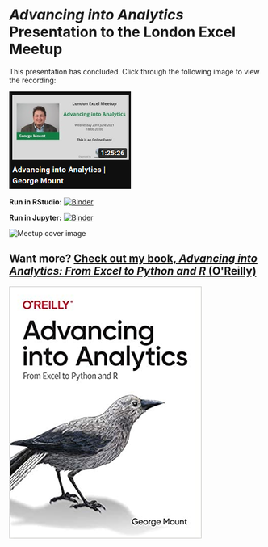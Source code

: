 # _Advancing into Analytics_ Presentation to the London Excel Meetup

This presentation has concluded. Click through the following image to view the recording:

![YT thumbnail](images/youtube.png)


**Run in RStudio:** [![Binder](https://mybinder.org/badge_logo.svg)](https://mybinder.org/v2/gh/stringfestdata/advancing-into-analytics-presentation/HEAD?urlpath=rstudio)

**Run in Jupyter:** [![Binder](https://mybinder.org/badge_logo.svg)](https://mybinder.org/v2/gh/stringfestdata/advancing-into-analytics-presentation/HEAD)

![Meetup cover image](images/london-excel-meetup.png)




## Want more? [Check out my book, _Advancing into Analytics: From Excel to Python and R_ (O'Reilly)](http://georgejmount.com/book/)

![Book cover](images/cover.jpg)



